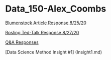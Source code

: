 # Data_150-Alex_Coombs

[Blumenstock Article Response 8/25/20](Blumenstock.md)

[Rosling Ted-Talk Response 8/27/20](Rosling.md)

[Q&A Responses](Q&A.md)

[Data Science Method Insight #1] (Insight1.md)
